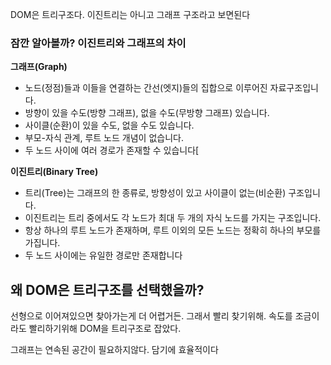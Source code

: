 DOM은 트리구조다.
이진트리는 아니고 그래프 구조라고 보면된다


### 잠깐 알아볼까? 이진트리와 그래프의 차이

**그래프(Graph)**
- 노드(정점)들과 이들을 연결하는 간선(엣지)들의 집합으로 이루어진 자료구조입니다.
- 방향이 있을 수도(방향 그래프), 없을 수도(무방향 그래프) 있습니다.
- 사이클(순환)이 있을 수도, 없을 수도 있습니다.
- 부모-자식 관계, 루트 노드 개념이 없습니다.
- 두 노드 사이에 여러 경로가 존재할 수 있습니다[
        
 **이진트리(Binary Tree)**
- 트리(Tree)는 그래프의 한 종류로, 방향성이 있고 사이클이 없는(비순환) 구조입니다.
- 이진트리는 트리 중에서도 각 노드가 최대 두 개의 자식 노드를 가지는 구조입니다.
- 항상 하나의 루트 노드가 존재하며, 루트 이외의 모든 노드는 정확히 하나의 부모를 가집니다.
- 두 노드 사이에는 유일한 경로만 존재합니다



## 왜 DOM은 트리구조를 선택했을까?

선형으로 이어져있으면 찾아가는게 더 어렵거든. 
그래서 빨리 찾기위해. 속도를 조금이라도 빨리하기위해 DOM을 트리구조로 잡았다.


그래프는 연속된 공간이 필요하지않다.
담기에 효율적이다





